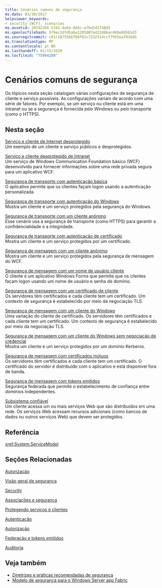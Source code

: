 ```yaml
---
title: Cenários comuns de segurança
ms.date: 03/30/2017
helpviewer_keywords:
- security [WCF], scenarios
ms.assetid: 201923b5-5162-4a8a-8d4c-e7bd242748d5
ms.openlocfilehash: 578ec2d7d5abe1285007ad22d8bacd69e695b1d3
ms.sourcegitcommit: c01c18755bb7b0f82c7232314ccf7955ea7834db
ms.translationtype: MT
ms.contentlocale: pt-BR
ms.lasthandoff: 01/15/2020
ms.locfileid: "75964280"
---
```

# <a name="common-security-scenarios"></a>Cenários comuns de segurança
Os tópicos nesta seção catalogam várias configurações de segurança de cliente e serviço possíveis. As configurações variam de acordo com uma série de fatores. Por exemplo, se um serviço ou cliente está em uma intranet ou se a segurança é fornecida pelo Windows ou pelo transporte (como o HTTPS).  
  
## <a name="in-this-section"></a>Nesta seção  
 [Serviço e cliente de Internet desprotegido](../../../../docs/framework/wcf/feature-details/internet-unsecured-client-and-service.md)  
 Um exemplo de um cliente e serviço públicos e desprotegidos.  
  
 [Serviço e cliente desprotegido de Intranet](../../../../docs/framework/wcf/feature-details/intranet-unsecured-client-and-service.md)  
 Um serviço de Windows Communication Foundation básico (WCF) desenvolvido para fornecer informações sobre uma rede privada segura para um aplicativo WCF.  
  
 [Segurança de transporte com autenticação básica](../../../../docs/framework/wcf/feature-details/transport-security-with-basic-authentication.md)  
 O aplicativo permite que os clientes façam logon usando a autenticação personalizada.  
  
 [Segurança de transporte com autenticação do Windows](../../../../docs/framework/wcf/feature-details/transport-security-with-windows-authentication.md)  
 Mostra um cliente e um serviço protegidos pela segurança do Windows.  
  
 [Segurança de transporte com um cliente anônimo](../../../../docs/framework/wcf/feature-details/transport-security-with-an-anonymous-client.md)  
 Esse cenário usa a segurança de transporte (como HTTPS) para garantir a confidencialidade e a integridade.  
  
 [Segurança de transporte com autenticação de certificado](../../../../docs/framework/wcf/feature-details/transport-security-with-certificate-authentication.md)  
 Mostra um cliente e um serviço protegidos por um certificado.  
  
 [Segurança de mensagem com um cliente anônimo](../../../../docs/framework/wcf/feature-details/message-security-with-an-anonymous-client.md)  
 Mostra um cliente e um serviço protegidos pela segurança de mensagem do WCF.  
  
 [Segurança de mensagem com um nome de usuário cliente](../../../../docs/framework/wcf/feature-details/message-security-with-a-user-name-client.md)  
 O cliente é um aplicativo Windows Forms que permite que os clientes façam logon usando um nome de usuário e senha de domínio.  
  
 [Segurança de mensagem com um certificado de cliente](../../../../docs/framework/wcf/feature-details/message-security-with-a-certificate-client.md)  
 Os servidores têm certificados e cada cliente tem um certificado. Um contexto de segurança é estabelecido por meio da negociação TLS.  
  
 [Segurança de mensagem com um cliente do Windows](../../../../docs/framework/wcf/feature-details/message-security-with-a-windows-client.md)  
 Uma variação do cliente de certificado. Os servidores têm certificados e cada cliente tem um certificado. Um contexto de segurança é estabelecido por meio da negociação TLS.  
  
 [Segurança de mensagem com um cliente do Windows sem negociação de credencial](../../../../docs/framework/wcf/feature-details/message-security-with-a-windows-client-without-credential-negotiation.md)  
 Mostra um cliente e um serviço protegidos por um domínio Kerberos.  
  
 [Segurança de mensagem com certificados mútuos](../../../../docs/framework/wcf/feature-details/message-security-with-mutual-certificates.md)  
 Os servidores têm certificados e cada cliente tem um certificado. O certificado do servidor é distribuído com o aplicativo e está disponível fora de banda.  
  
 [Segurança de mensagem com tokens emitidos](../../../../docs/framework/wcf/feature-details/message-security-with-issued-tokens.md)  
 Segurança federada que permite o estabelecimento de confiança entre domínios independentes.  
  
 [Subsistema confiável](../../../../docs/framework/wcf/feature-details/trusted-subsystem.md)  
 Um cliente acessa um ou mais serviços Web que são distribuídos em uma rede. Os serviços Web acessam recursos adicionais (como bancos de dados ou outros serviços Web) que devem ser protegidos.  
  
## <a name="reference"></a>Referência  
 <xref:System.ServiceModel>  
  
## <a name="related-sections"></a>Seções Relacionadas  
 [Autorização](../../../../docs/framework/wcf/feature-details/authorization-in-wcf.md)  
  
 [Visão geral de segurança](../../../../docs/framework/wcf/feature-details/security-overview.md)  
  
 [Security](../../../../docs/framework/wcf/feature-details/security.md)  
  
 [Associações e segurança](../../../../docs/framework/wcf/feature-details/bindings-and-security.md)  
  
 [Protegendo serviços e clientes](../../../../docs/framework/wcf/feature-details/securing-services-and-clients.md)  
  
 [Autenticação](../../../../docs/framework/wcf/feature-details/authentication-in-wcf.md)  
  
 [Autorização](../../../../docs/framework/wcf/feature-details/authorization-in-wcf.md)  
  
 [Federação e tokens emitidos](../../../../docs/framework/wcf/feature-details/federation-and-issued-tokens.md)  
  
 [Auditoria](../../../../docs/framework/wcf/feature-details/auditing-security-events.md)  
  
## <a name="see-also"></a>Veja também

- [Diretrizes e práticas recomendadas de segurança](../../../../docs/framework/wcf/feature-details/security-guidance-and-best-practices.md)
- [Modelo de segurança para o Windows Server app Fabric](https://docs.microsoft.com/previous-versions/appfabric/ee677202(v=azure.10))
